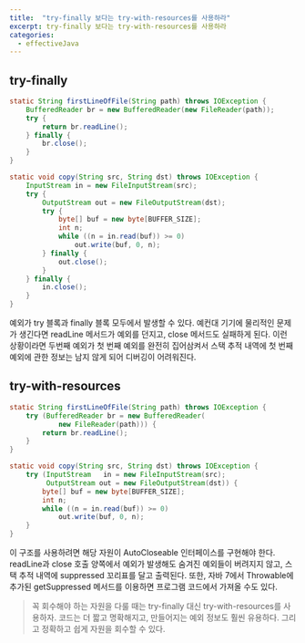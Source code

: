 ```yaml
---
title:  "try-finally 보다는 try-with-resources를 사용하라"
excerpt: try-finally 보다는 try-with-resources를 사용하라
categories:
  - effectiveJava
---
```


## try-finally
  
```java
static String firstLineOfFile(String path) throws IOException {
    BufferedReader br = new BufferedReader(new FileReader(path));
    try {
        return br.readLine();
    } finally {
        br.close();
    }
}

static void copy(String src, String dst) throws IOException {
    InputStream in = new FileInputStream(src);
    try {
        OutputStream out = new FileOutputStream(dst);
        try {
            byte[] buf = new byte[BUFFER_SIZE];
            int n;
            while ((n = in.read(buf)) >= 0)
                out.write(buf, 0, n);
        } finally {
            out.close();
        }
    } finally {
        in.close();
    }
}
```  

예외가 try 블록과 finally 블록 모두에서 발생할 수 있다. 예컨대 기기에 물리적인 문제가 생긴다면 readLine 메서드가 예외를 던지고, close 메서드도 실패하게 된다. 이런 상황이라면 두번째 예외가 첫 번째 예외를 완전히 집어삼켜서 스택 추적 내역에 첫 번째 예외에 관한 정보는 남지 않게 되어 디버깅이 어려워진다.  

## try-with-resources

  
```java
static String firstLineOfFile(String path) throws IOException {
    try (BufferedReader br = new BufferedReader(
            new FileReader(path))) {
        return br.readLine();
    }
}

static void copy(String src, String dst) throws IOException {
    try (InputStream   in = new FileInputStream(src);
         OutputStream out = new FileOutputStream(dst)) {
        byte[] buf = new byte[BUFFER_SIZE];
        int n;
        while ((n = in.read(buf)) >= 0)
            out.write(buf, 0, n);
    }
}
```  

이 구조를 사용하려면 해당 자원이 AutoCloseable 인터페이스를 구현해야 한다. readLine과 close 호출 양쪽에서 예외가 발생해도 숨겨진 예외들이 버려지지 않고, 스택 추적 내역에 suppressed 꼬리표를 달고 출력된다. 또한, 자바 7에서 Throwable에 추가된 getSuppressed 메서드를 이용하면 프로그램 코드에서 가져올 수도 있다.  

> 꼭 회수해야 하는 자원을 다룰 때는 try-finally 대신 try-with-resources를 사용하자. 코드는 더 짧고 명확해지고, 만들어지는 예외 정보도 훨씬 유용하다. 그리고 정확하고 쉽게 자원을 회수할 수 있다.